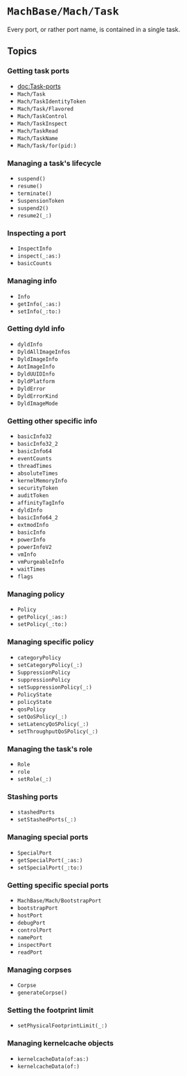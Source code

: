 # ``MachBase/Mach/Task``

Every port, or rather port name, is contained in a single task.

## Topics

### Getting task ports

- <doc:Task-ports>
- ``Mach/Task``
- ``Mach/TaskIdentityToken``
- ``Mach/Task/Flavored``
- ``Mach/TaskControl``
- ``Mach/TaskInspect``
- ``Mach/TaskRead``
- ``Mach/TaskName``
- ``Mach/Task/for(pid:)``

### Managing a task's lifecycle

- ``suspend()``
- ``resume()``
- ``terminate()``
- ``SuspensionToken``
- ``suspend2()``
- ``resume2(_:)``

### Inspecting a port

- ``InspectInfo``
- ``inspect(_:as:)``
- ``basicCounts``

### Managing info

- ``Info``
- ``getInfo(_:as:)``
- ``setInfo(_:to:)``

### Getting dyld info

- ``dyldInfo``
- ``DyldAllImageInfos``
- ``DyldImageInfo``
- ``AotImageInfo``
- ``DyldUUIDInfo``
- ``DyldPlatform``
- ``DyldError``
- ``DyldErrorKind``
- ``DyldImageMode``

### Getting other specific info

- ``basicInfo32``
- ``basicInfo32_2``
- ``basicInfo64``
- ``eventCounts``
- ``threadTimes``
- ``absoluteTimes``
- ``kernelMemoryInfo``
- ``securityToken``
- ``auditToken``
- ``affinityTagInfo``
- ``dyldInfo``
- ``basicInfo64_2``
- ``extmodInfo``
- ``basicInfo``
- ``powerInfo``
- ``powerInfoV2``
- ``vmInfo``
- ``vmPurgeableInfo``
- ``waitTimes``
- ``flags``

### Managing policy

- ``Policy``
- ``getPolicy(_:as:)``
- ``setPolicy(_:to:)``

### Managing specific policy

- ``categoryPolicy``
- ``setCategoryPolicy(_:)``
- ``SuppressionPolicy``
- ``suppressionPolicy``
- ``setSuppressionPolicy(_:)``
- ``PolicyState``
- ``policyState``
- ``qosPolicy``
- ``setQoSPolicy(_:)``
- ``setLatencyQoSPolicy(_:)``
- ``setThroughputQoSPolicy(_:)``

### Managing the task's role

- ``Role``
- ``role``
- ``setRole(_:)``

### Stashing ports

- ``stashedPorts``
- ``setStashedPorts(_:)``

### Managing special ports

- ``SpecialPort``
- ``getSpecialPort(_:as:)``
- ``setSpecialPort(_:to:)``

### Getting specific special ports

- ``MachBase/Mach/BootstrapPort``
- ``bootstrapPort``
- ``hostPort``
- ``debugPort``
- ``controlPort``
- ``namePort``
- ``inspectPort``
- ``readPort``

### Managing corpses

- ``Corpse``
- ``generateCorpse()``

### Setting the footprint limit

- ``setPhysicalFootprintLimit(_:)``

### Managing kernelcache objects

- ``kernelcacheData(of:as:)``
- ``kernelcacheData(of:)``